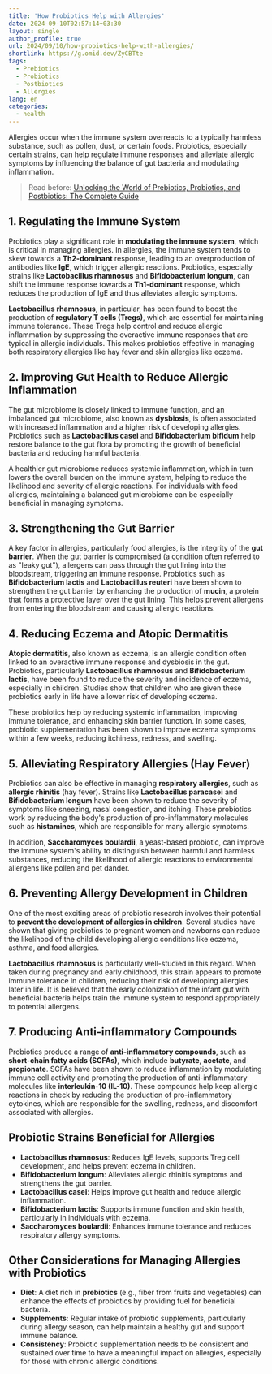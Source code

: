 ```yaml
---
title: 'How Probiotics Help with Allergies'
date: 2024-09-10T02:57:14+03:30
layout: single
author_profile: true
url: 2024/09/10/how-probiotics-help-with-allergies/
shortlink: https://g.omid.dev/ZyCBTte
tags:
  - Prebiotics
  - Probiotics
  - Postbiotics
  - Allergies
lang: en
categories: 
  - health
---
```

Allergies occur when the immune system overreacts to a typically harmless substance, such as pollen, dust, or certain foods. Probiotics, especially certain strains, can help regulate immune responses and alleviate allergic symptoms by influencing the balance of gut bacteria and modulating inflammation.

> Read before: [Unlocking the World of Prebiotics, Probiotics, and Postbiotics: The Complete Guide](/2024/09/10/prebiotics-probiotics-postbiotics/)

## 1. **Regulating the Immune System**

Probiotics play a significant role in **modulating the immune system**, which is critical in managing allergies. In allergies, the immune system tends to skew towards a **Th2-dominant** response, leading to an overproduction of antibodies like **IgE**, which trigger allergic reactions. Probiotics, especially strains like **Lactobacillus rhamnosus** and **Bifidobacterium longum**, can shift the immune response towards a **Th1-dominant** response, which reduces the production of IgE and thus alleviates allergic symptoms.

**Lactobacillus rhamnosus**, in particular, has been found to boost the production of **regulatory T cells (Tregs)**, which are essential for maintaining immune tolerance. These Tregs help control and reduce allergic inflammation by suppressing the overactive immune responses that are typical in allergic individuals. This makes probiotics effective in managing both respiratory allergies like hay fever and skin allergies like eczema.

## 2. **Improving Gut Health to Reduce Allergic Inflammation**

The gut microbiome is closely linked to immune function, and an imbalanced gut microbiome, also known as **dysbiosis**, is often associated with increased inflammation and a higher risk of developing allergies. Probiotics such as **Lactobacillus casei** and **Bifidobacterium bifidum** help restore balance to the gut flora by promoting the growth of beneficial bacteria and reducing harmful bacteria.

A healthier gut microbiome reduces systemic inflammation, which in turn lowers the overall burden on the immune system, helping to reduce the likelihood and severity of allergic reactions. For individuals with food allergies, maintaining a balanced gut microbiome can be especially beneficial in managing symptoms.

## 3. **Strengthening the Gut Barrier**

A key factor in allergies, particularly food allergies, is the integrity of the **gut barrier**. When the gut barrier is compromised (a condition often referred to as "leaky gut"), allergens can pass through the gut lining into the bloodstream, triggering an immune response. Probiotics such as **Bifidobacterium lactis** and **Lactobacillus reuteri** have been shown to strengthen the gut barrier by enhancing the production of **mucin**, a protein that forms a protective layer over the gut lining. This helps prevent allergens from entering the bloodstream and causing allergic reactions.

## 4. **Reducing Eczema and Atopic Dermatitis**

**Atopic dermatitis**, also known as eczema, is an allergic condition often linked to an overactive immune response and dysbiosis in the gut. Probiotics, particularly **Lactobacillus rhamnosus** and **Bifidobacterium lactis**, have been found to reduce the severity and incidence of eczema, especially in children. Studies show that children who are given these probiotics early in life have a lower risk of developing eczema.

These probiotics help by reducing systemic inflammation, improving immune tolerance, and enhancing skin barrier function. In some cases, probiotic supplementation has been shown to improve eczema symptoms within a few weeks, reducing itchiness, redness, and swelling.

## 5. **Alleviating Respiratory Allergies (Hay Fever)**

Probiotics can also be effective in managing **respiratory allergies**, such as **allergic rhinitis** (hay fever). Strains like **Lactobacillus paracasei** and **Bifidobacterium longum** have been shown to reduce the severity of symptoms like sneezing, nasal congestion, and itching. These probiotics work by reducing the body's production of pro-inflammatory molecules such as **histamines**, which are responsible for many allergic symptoms.

In addition, **Saccharomyces boulardii**, a yeast-based probiotic, can improve the immune system's ability to distinguish between harmful and harmless substances, reducing the likelihood of allergic reactions to environmental allergens like pollen and pet dander.

## 6. **Preventing Allergy Development in Children**

One of the most exciting areas of probiotic research involves their potential to **prevent the development of allergies in children**. Several studies have shown that giving probiotics to pregnant women and newborns can reduce the likelihood of the child developing allergic conditions like eczema, asthma, and food allergies.

**Lactobacillus rhamnosus** is particularly well-studied in this regard. When taken during pregnancy and early childhood, this strain appears to promote immune tolerance in children, reducing their risk of developing allergies later in life. It is believed that the early colonization of the infant gut with beneficial bacteria helps train the immune system to respond appropriately to potential allergens.

## 7. **Producing Anti-inflammatory Compounds**

Probiotics produce a range of **anti-inflammatory compounds**, such as **short-chain fatty acids (SCFAs)**, which include **butyrate**, **acetate**, and **propionate**. SCFAs have been shown to reduce inflammation by modulating immune cell activity and promoting the production of anti-inflammatory molecules like **interleukin-10 (IL-10)**. These compounds help keep allergic reactions in check by reducing the production of pro-inflammatory cytokines, which are responsible for the swelling, redness, and discomfort associated with allergies.

## Probiotic Strains Beneficial for Allergies

- **Lactobacillus rhamnosus**: Reduces IgE levels, supports Treg cell development, and helps prevent eczema in children.
- **Bifidobacterium longum**: Alleviates allergic rhinitis symptoms and strengthens the gut barrier.
- **Lactobacillus casei**: Helps improve gut health and reduce allergic inflammation.
- **Bifidobacterium lactis**: Supports immune function and skin health, particularly in individuals with eczema.
- **Saccharomyces boulardii**: Enhances immune tolerance and reduces respiratory allergy symptoms.

## Other Considerations for Managing Allergies with Probiotics

- **Diet**: A diet rich in **prebiotics** (e.g., fiber from fruits and vegetables) can enhance the effects of probiotics by providing fuel for beneficial bacteria.
- **Supplements**: Regular intake of probiotic supplements, particularly during allergy season, can help maintain a healthy gut and support immune balance.
- **Consistency**: Probiotic supplementation needs to be consistent and sustained over time to have a meaningful impact on allergies, especially for those with chronic allergic conditions.
